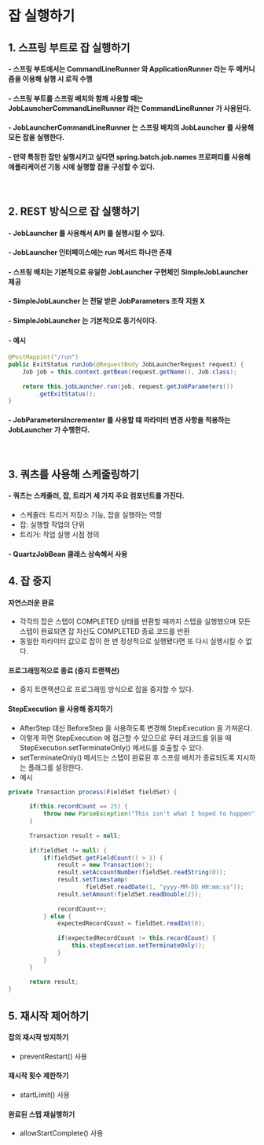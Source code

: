 # 잡 실행하기
## 1. 스프링 부트로 잡 실행하기
#### - 스프링 부트에서는 CommandLineRunner 와 ApplicationRunner 라는 두 메커니즘을 이용해 실행 시 로직 수행 
#### - 스프링 부트를 스프링 배치와 함께 사용할 때는 JobLauncherCommandLineRunner 라는 CommandLineRunner 가 사용된다.
#### - JobLauncherCommandLineRunner 는 스프링 배치의 JobLauncher 를 사용해 모든 잡을 실행한다.
#### - 만약 특정한 잡만 실행시키고 싶다면 spring.batch.job.names 프로퍼티를 사용해 애플리케이션 기동 시에 실행할 잡을 구성할 수 있다.

<br>

## 2. REST 방식으로 잡 실행하기
#### - JobLauncher 를 사용해서 API 를 실행시킬 수 있다.
#### - JobLauncher 인터페이스에는 run 메서드 하나만 존재 
#### - 스프링 배치는 기본적으로 유일한 JobLauncher 구현체인 SimpleJobLauncher 제공
#### - SimpleJobLauncher 는 전달 받은 JobParameters 조작 지원 X
#### - SimpleJobLauncher 는 기본적으로 동기식이다.
#### - 예시
```java
@PostMappint("/run")
public ExitStatus runJob(@RequestBody JobLauncherRequest request) {
    Job job = this.context.getBean(request.getName(), Job.class);
    
    return this.jobLauncher.run(job, request.getJobParameters())
        .getExitStatus();
}

```

#### - JobParametersIncrementer 를 사용할 떄 파라미터 변경 사항을 적용하는 JobLauncher 가 수행한다.

<br>

## 3. 쿼츠를 사용해 스케줄링하기
#### - 쿼츠는 스케줄러, 잡, 트리거 세 가지 주요 컴포넌트를 가진다.
- 스케줄러: 트리거 저장소 기능, 잡을 실행하는 역할
- 잡: 실행할 작업의 단위 
- 트리거: 작업 실행 시점 정의 

#### - QuartzJobBean 클래스 상속해서 사용 


## 4. 잡 중지
#### 자연스러운 완료
- 각각의 잡은 스텝이 COMPLETED 상태를 반환할 때까지 스텝을 실행했으며 모든 스텝이 완료되면 잡 자신도 COMPLETED 종료 코드를 반환
- 동일한 파라미터 값으로 잡이 한 번 정상적으로 실행됐다면 또 다시 실행시킬 수 없다.

#### 프로그래밍적으로 종료 (중지 트랜잭션)
- 중지 트랜잭션으로 프로그래밍 방식으로 잡을 중지할 수 있다.

#### StepExecution 을 사용해 중지하기
- AfterStep 대신 BeforeStep 을 사용하도록 변경해 StepExecution 을 가져온다.
- 이렇게 하면 StepExecution 에 접근할 수 있으므로 푸터 레코드를 읽을 때 StepExecution.setTerminateOnly() 메서드를 호출할 수 있다.
- setTerminateOnly() 메서드는 스텝이 완료된 후 스프링 배치가 종료되도록 지시하는 플래그를 설정한다.
- 예시
```java
private Transaction process(FieldSet fieldSet) {
    
      if(this.recordCount == 25) {
          throw new ParseException("This isn't what I hoped to happen");
      }
      
      Transaction result = null;
      
      if(fieldSet != null) {
          if(fieldSet.getFieldCount() > 1) {
              result = new Transaction();
              result.setAccountNumber(fieldSet.readString(0));
              result.setTimestamp(
                      fieldSet.readDate(1, "yyyy-MM-DD HH:mm:ss"));
              result.setAmount(fieldSet.readDouble(2));
      
              recordCount++;
          } else {
              expectedRecordCount = fieldSet.readInt(0);
      
              if(expectedRecordCount != this.recordCount) {
                  this.stepExecution.setTerminateOnly();
              }
          }
      }
      
      return result;
}
```

## 5. 재시작 제어하기 
#### 잡의 재시작 방지하기
- preventRestart() 사용

#### 재시작 횟수 제한하기
- startLimit() 사용

#### 완료된 스텝 재실행하기
- allowStartComplete() 사용 